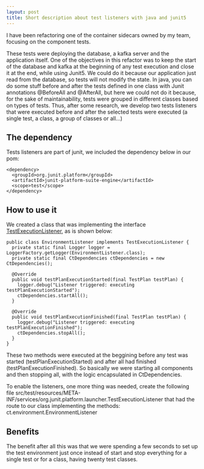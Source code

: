 ```yaml
---
layout: post
title: Short description about test listeners with java and junit5
---
```

I have been refactoring one of the container sidecars owned by my team, focusing on the component tests.

 These tests were deploying the database, a kafka server and the application itself. One of the objectives in this refactor was to keep the start of the database and kafka at the beginning of any test execution and close it at the end, while using Junit5. We could do it because our application just read from the database, so tests will not modify the state.
In java, you can do some stuff before and after the tests defined in one class with Junit annotations @BeforeAll and @AfterAll, but here we could not do it because, for the sake of maintainability, tests were grouped in different classes based on types of tests. Thus, after some research, we develop two tests listeners that were executed before and after the selected  tests were executed (a single test, a class, a group of classes or all...)

## The dependency
Tests listeners are part of junit, we included the dependency below in our pom:

```
<dependency>
  <groupId>org.junit.platform</groupId>
  <artifactId>junit-platform-suite-engine</artifactId>
  <scope>test</scope>
</dependency>
```

## How to use it
We created a class that was implementing the interface [TestExecutionListener](https://junit.org/junit5/docs/5.0.3/api/org/junit/platform/launcher/TestExecutionListener.html), as is shown below:

```
public class EnvironmentListener implements TestExecutionListener {
  private static final Logger logger = LoggerFactory.getLogger(EnvironmentListener.class);
  private static final CtDependencies ctDependencies = new CtDependencies();

  @Override
  public void testPlanExecutionStarted(final TestPlan testPlan) {
    logger.debug("Listener triggered: executing testPlanExecutionStarted");
    ctDependencies.startAll();
  }

  @Override
  public void testPlanExecutionFinished(final TestPlan testPlan) {
    logger.debug("Listener triggered: executing testPlanExecutionFinished");
    ctDependencies.stopAll();
  }
}
```

These two methods were executed at the beggining before any test was started (testPlanExecutionStarted)  and after all had finished (testPlanExecutionFinished). So basically we were starting all components and then stopping all, with the logic encapsulated in CtDependencies.

To enable the listeners, one more thing was needed, create the following file src/test/resources/META-INF/services/org.junit.platform.launcher.TestExecutionListener that had the route to our class implementing the methods:
ct.environment.EnvironmentListener

## Benefits
The benefit after all this was that we were spending a few seconds to set up the test environment just once instead of start and stop everything for a single test or for a class, having twenty test classes.
